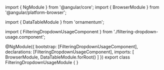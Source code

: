 import { NgModule } from '@angular/core';
import { BrowserModule } from '@angular/platform-browser';
  
import { DataTableModule } from 'ornamentum';
  
import { FilteringDropdownUsageComponent } from './filtering-dropdown-usage.component';

@NgModule({
 bootstrap: [FilteringDropdownUsageComponent],
 declarations: [FilteringDropdownUsageComponent],
 imports: [
    BrowserModule, 
    DataTableModule.forRoot()
  ]
})
export class FilteringDropdownUsageModule {
}
